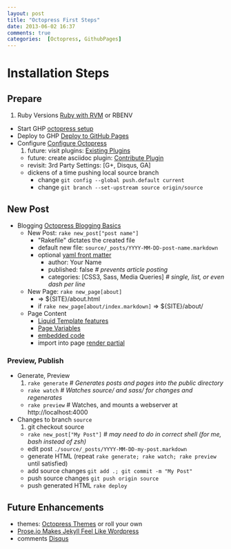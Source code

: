 ```yaml
---
layout: post
title: "Octopress First Steps"
date: 2013-06-02 16:37
comments: true
categories:  [Octopress, GithubPages]
---
```


# Installation Steps

## Prepare

1. Ruby Versions [Ruby with RVM](http://octopress.org/docs/setup/rvm/) or RBENV
* Start GHP [octopress setup](http://octopress.org/docs/setup/)
* Deploy to GHP [Deploy to GitHub Pages](http://octopress.org/docs/deploying/github/)
* Configure [Configure Octopress](http://octopress.org/docs/configuring/)
  1. future: visit plugins: [Existing Plugins](http://jekyllrb.com/docs/plugins/)
  * future: create asciidoc plugin: [Contribute Plugin](http://jekyllrb.com/docs/contributing/)
  * revisit: 3rd Party Settings: \[G+, Disqus, GA]
  * dickens of a time pushing local source branch
    * change `git config --global push.default current`
    * change `git branch --set-upstream source origin/source`

## New Post

* Blogging [Octopress Blogging Basics](http://octopress.org/docs/blogging/)
  * New Post: `rake new_post["post name"]`
    * "Rakefile" dictates the created file
    * default new file: `source/_posts/YYYY-MM-DD-post-name.markdown`
    * optional [yaml front matter](http://jekyllrb.com/docs/frontmatter/)
      * author: Your Name
      * published: false _# prevents article posting_
      * categories: [CSS3, Sass, Media Queries] _# single, list, or even dash per line_
  * New Page: `rake new_page[about]`
    * => ${SITE}/about.html
    * if `rake new_page[about/index.markdown]` => ${SITE}/about/
  * Page Content
    * [Liquid Template features](https://github.com/Shopify/liquid/wiki/Liquid-for-Designers)
    * [Page Variables](http://jekyllrb.com/docs/variables/)
    * [embedded code](http://octopress.org/docs/blogging/code/)
    * import into page [render partial](http://octopress.org/docs/plugins/render-partial/)

### Preview, Publish

  * Generate, Preview
    1. `rake generate` _# Generates posts and pages into the public directory_
    * `rake watch`    _# Watches source/ and sass/ for changes and regenerates_
    * `rake preview`  # Watches, and mounts a webserver at http://localhost:4000
  * Changes to branch `source`
    1.  git checkout source
    * `rake new_post["My Post"]` _# may need to do in correct shell (for me, bash instead of zsh)_
    * edit post `./source/_posts/YYYY-MM-DD-my-post.markdown`
    * generate HTML (repeat `rake generate; rake watch; rake preview` until satisfied)
    * add source changes `git add .; git commit -m "My Post"`
    * push source changes `git push origin source`
    * push generated HTML `rake deploy`

## Future Enhancements

* themes: [Octopress Themes](https://github.com/imathis/octopress/wiki/3rd-Party-Octopress-Themes) or roll your own
* [Prose.io Makes Jekyll Feel Like Wordpress](http://erikschwartz.net/jekyll-for-the-masses/)
* comments [Disqus](http://disqus.com/)
